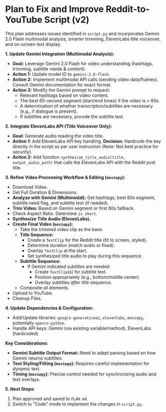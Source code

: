 # Plan to Fix and Improve Reddit-to-YouTube Script (v2)

This plan addresses issues identified in `script.py` and incorporates Gemini 2.0 Flash multimodal analysis, smarter trimming, ElevenLabs title voiceover, and on-screen text display.

**1. Update Gemini Integration (Multimodal Analysis):**

*   **Goal:** Leverage Gemini 2.0 Flash for video understanding (hashtags, trimming, subtitle needs & content).
*   **Action 1:** Update model ID to `gemini-2.0-flash`.
*   **Action 2:** Implement multimodal API calls (sending video data/frames). Consult Gemini documentation for exact format.
*   **Action 3:** Modify the Gemini prompt to request:
    *   Relevant hashtags based on video content.
    *   The best 60-second segment (start/end times) if the video is > 60s.
    *   A determination of whether transcription/subtitles are necessary (e.g., if dialogue is present).
    *   If subtitles *are* necessary, provide the subtitle text.

**2. Integrate ElevenLabs API (Title Voiceover Only):**

*   **Goal:** Generate audio reading the video title.
*   **Action 1:** Add ElevenLabs API key handling. **Decision:** Hardcode the key directly in the script as per user instruction (Note: Not best practice for security).
*   **Action 2:** Add function `synthesize_title_audio(title, output_audio_path)` that calls the ElevenLabs API with the Reddit post title.

**3. Refine Video Processing Workflow & Editing (`moviepy`):**

*   Download Video.
*   Get Full Duration & Dimensions.
*   **Analyze with Gemini (Multimodal):** Get hashtags, best 60s segment, subtitle need flag, and subtitle text (if needed).
*   **Trim Video:** Based on Gemini segment or first 60s fallback.
*   Check Aspect Ratio. Determine `is_short`.
*   **Synthesize Title Audio (ElevenLabs).**
*   **Create Final Video (`moviepy`):**
    *   Take the trimmed video clip as the base.
    *   **Title Sequence:**
        *   Create a `TextClip` for the Reddit title (fit to screen, styled).
        *   Determine duration (match audio or fixed).
        *   Overlay `TextClip` at the start.
        *   Set synthesized title audio to play during this sequence.
    *   **Subtitle Sequence:**
        *   If Gemini indicated subtitles are needed:
            *   Create `TextClip`(s) for subtitle text.
            *   Position appropriately (e.g., bottom/middle center).
            *   Overlay subtitles *after* title sequence.
    *   Composite all elements.
*   Upload to YouTube.
*   Cleanup Files.

**4. Update Dependencies & Configuration:**

*   Add/Update libraries: `google-generativeai`, `elevenlabs`, `moviepy`, potentially `opencv-python`.
*   Handle API keys: Gemini (via existing variable/method), ElevenLabs (hardcoded).

**Key Considerations:**

*   **Gemini Subtitle Output Format:** Need to adapt parsing based on how Gemini returns subtitles.
*   **Text Styling/Fitting (`moviepy`):** Requires careful implementation for dynamic text.
*   **Timing (`moviepy`):** Precise control needed for synchronizing audio and text overlays.

**5. Next Steps:**

1.  Plan approved and saved to `PLAN.md`.
2.  Switch to "Code" mode to implement the changes in `script.py`.